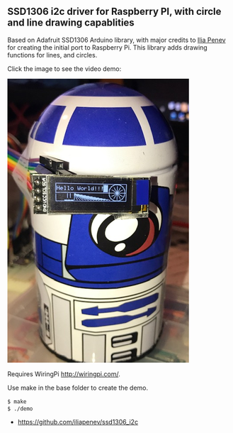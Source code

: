 SSD1306 i2c driver for Raspberry PI, with circle and line drawing capablities
-----------------------------------------------------------------------------

Based on Adafruit SSD1306 Arduino library, with major credits to [Ilia Penev](https://github.com/iliapenev) for creating the initial port to Raspberry Pi.   This library adds drawing functions for lines, and circles.

Click the image to see the video demo:   

[<img src="https://github.com/wryan67/ssd1306_rpi_lib/blob/master/readme/sample.jpg?raw=true">](https://youtu.be/jewlkerc0p4)



Requires WiringPi http://wiringpi.com/. 

Use make in the base folder to create the demo.

	$ make 
	$ ./demo

* https://github.com/iliapenev/ssd1306_i2c
